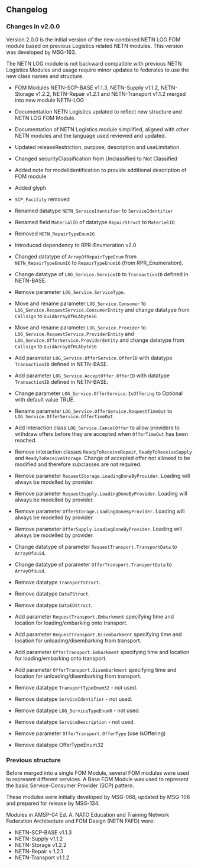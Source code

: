## Changelog

### Changes in v2.0.0

Version 2.0.0 is the initial version of the new combined NETN LOG FOM module based on previous Logistics related NETN modules. This version was developed by MSG-163.

The NETN LOG module is not backward compatible with previous NETN Logistics Modules and usage require minor updates to federates to use the new class names and structure.

* FOM Modules NETN-SCP-BASE v1.1.3, NETN-Supply v1.1.2, NETN-Storage v1.2.2, NETN-Repair v1.2.1 and NETN-Transport v1.1.2 merged into new module NETN-LOG
* Documentation NETN Logistics updated to reflect new structure and NETN LOG FOM Module.
* Documentation of NETN Logistics module simplified, aligned with other NETN modules and the language used reviewed and updated.

* Updated releaseRestriction, purpose, description and useLimitation
* Changed securityClassification from Unclassified to Not Classified
* Added note for modelIdentification to provide additional description of FOM module
* Added glyph

* `SCP_Facility` removed

* Renamed datatype `NETN_ServiceIdentifier` to `ServiceIdentifier`
* Renamed field `MaterialID` of datatype `RepairStruct` to `MaterielID`

* Removed `NETN_RepairTypeEnum16`
* Introduced dependency to RPR-Enumeration v2.0
* Changed datatype of `ArrayOfRepairTypeEnum` from `NETN_RepairTypeEnum16` to `RepairTypeEnum16` (from RPR_Enumeration). 

* Change datatype of `LOG_Service.ServiceID` to `TransactionID` defined in NETN-BASE.
* Remove parameter `LOG_Service.ServiceType`.

* Move and rename parameter `LOG_Service.Consumer` to `LOG_Service.RequestService.ConsumerEntity` and change datatype from `Callsign` to `UuidArrayOfHLAbyte16`
* Move and rename parameter `LOG_Service.Provider` to `LOG_Service.RequestService.ProviderEntity` and `LOG_Service.OfferService.ProviderEntity` and change datatype from `Callsign` to `UuidArrayOfHLAbyte16`
* Add parameter `LOG_Service.OfferService.OfferID` with datatype `TransactionID` defined in NETN-BASE.
* Add parameter `LOG_Service.AcceptOffer.OfferID` with datatype `TransactionID` defined in NETN-BASE.
* Change parameter `LOG_Service.OfferService.IsOffering` to Optional with default value TRUE.
* Rename parameter `LOG_Service.OfferService.RequestTimeOut` to `LOG_Service.OfferService.OfferTimeOut`
* Add interaction class `LOG_Service.CancelOffer` to allow providers to withdraw offers before they are accepted when `OfferTimeOut` has been reached.
* Remove interaction classes `ReadyToReceiveRepair`, `ReadyToReceiveSupply` and `ReadyToReceiveStorage`. Change of accepted offer not allowed to be modified and therefore subclasses are not required.
* Remove parameter `RequestStorage.LoadingDoneByProvider`. Loading will always be modelled by provider.
* Remove parameter `RequestSupply.LoadingDoneByProvider`. Loading will always be modelled by provider.
* Remove parameter `OfferStorage.LoadingDoneByProvider`. Loading will always be modelled by provider.
* Remove parameter `OfferSupply.LoadingDoneByProvider`. Loading will always be modelled by provider.

* Change datatype of parameter `RequestTransport.TransportData` to `ArrayOfUuid`.
* Change datatype of parameter `OfferTransport.TransportData` to `ArrayOfUuid`.

* Remove datatype `TransportStruct`.
* Remove datatype `DataTStruct`.
* Remove datatype `DataEDStruct`.

* Add parameter `RequestTransport.Embarkment` specifying time and location for loading/embarking onto transport.
* Add parameter `RequestTransport.Disembarkment` specifying time and location for unloading/disembarking from transport.
* Add parameter `OfferTransport.Embarkment` specifying time and location for loading/embarking onto transport.
* Add parameter `OfferTransport.Disembarkment` specifying time and location for unloading/disembarking from transport.

* Remove datatype `TransportTypeEnum32` - not used.
* Remove datatype `ServiceIdentifier` - not used.
* Remove datatype `LOG_ServiceTypeEnum8` - not used.
* Remove datatype `ServiceDescription` - not used.


* Remove parameter `OfferTransport.OfferType` (use IsOffering)
* Remove datatype OfferTypeEnum32

### Previous structure

Before merged into a single FOM Module, several FOM modules were used to represent different services. A Base FOM Module was used to represent the basic Service-Consumer Provider (SCP) pattern. 

These modules were initially developed by MSG-068, updated by MSG-106 and prepared for release by MSG-134.

Modules in AMSP-04 Ed. A. NATO Education and Training Network Federation Architecture and FOM Design (NETN FAFD) were:
* NETN-SCP-BASE v1.1.3
* NETN-Supply v1.1.2
* NETN-Storage v1.2.2
* NETN-Repair v 1.2.1
* NETN-Transport v1.1.2

